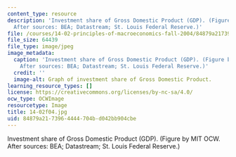 ```yaml
---
content_type: resource
description: 'Investment share of Gross Domestic Product (GDP). (Figure by MIT OCW.
  After sources: BEA; Datastream; St. Louis Federal Reserve.)'
file: /courses/14-02-principles-of-macroeconomics-fall-2004/84879a2173964444704bd042bb904cbe_14-02f04.jpg
file_size: 64439
file_type: image/jpeg
image_metadata:
  caption: 'Investment share of Gross Domestic Product (GDP). (Figure by MIT OCW.
    After sources: BEA; Datastream; St. Louis Federal Reserve.)'
  credit: ''
  image-alt: Graph of investment share of Gross Domestic Product.
learning_resource_types: []
license: https://creativecommons.org/licenses/by-nc-sa/4.0/
ocw_type: OCWImage
resourcetype: Image
title: 14-02f04.jpg
uid: 84879a21-7396-4444-704b-d042bb904cbe
---
```

Investment share of Gross Domestic Product (GDP). (Figure by MIT OCW. After sources: BEA; Datastream; St. Louis Federal Reserve.)
